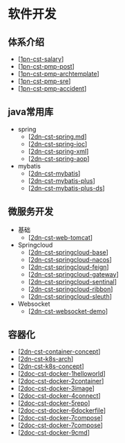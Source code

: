
# 软件开发

## 体系介绍

- [[1pn-cst-salary]]
- [[1pn-cst-pmp-post]]
- [[1pn-cst-pmp-archtemplate]]
- [[1pn-cst-pmp-sre]]
- [[1pn-cst-pmp-accident]]

## java常用库

- spring
  - [[2dn-cst-spring.md]]
  - [[2dn-cst-spring-ioc]]
  - [[2dn-cst-spring-xml]]
  - [[2dn-cst-spring-aop]]
- mybatis
  - [[2dn-cst-mybatis]]
  - [[2dn-cst-mybatis-plus]]
  - [[2dn-cst-mybatis-plus-ds]]


## 微服务开发

- 基础
  - [[2dn-cst-web-tomcat]]
- Springcloud
  - [[2dn-cst-springcloud-base]]
  - [[2dn-cst-springcloud-nacos]]
  - [[2dn-cst-springcloud-feign]]
  - [[2dn-cst-springcloud-gateway]]
  - [[2dn-cst-springcloud-sentinal]]
  - [[2dn-cst-springcloud-ribbon]]
  - [[2dn-cst-springcloud-sleuth]]
- Websocket
  - [[2dn-cst-websocket-demo]]


## 容器化

- [[2dn-cst-container-concept]]
- [[2dn-cst-k8s-arch]]
- [[2dn-cst-k8s-concept]]
- [[2doc-cst-docker-1helloworld]]
- [[2doc-cst-docker-2container]]
- [[2doc-cst-docker-3image]]
- [[2doc-cst-docker-4connect]]
- [[2doc-cst-docker-5repo]]
- [[2doc-cst-docker-6dockerfile]]
- [[2doc-cst-docker-7compose]]
- [[2doc-cst-docker-7compose]]
- [[2doc-cst-docker-9cmd]]

[//begin]: # "Autogenerated link references for markdown compatibility"
[1pn-cst-salary]: 9-1pmp/1pn-cst-salary.md "IT行业薪资和工作内容介绍"
[1pn-cst-pmp-post]: 9-1pmp/1pn-cst-pmp-post.md "IT软件行业岗位说明"
[1pn-cst-pmp-archtemplate]: 9-1pmp/1pn-cst-pmp-archtemplate.md "IT项目架构设计文档编写规范"
[1pn-cst-pmp-sre]: 9-1pmp/1pn-cst-pmp-sre.md "SRE&SLO"
[1pn-cst-pmp-accident]: 9-1pmp/1pn-cst-pmp-accident.md "经典生产事故"
[2dn-cst-spring.md]: 0-3lang/javalib/2dn-cst-spring.md "dn-spring"
[2dn-cst-spring-ioc]: 0-3lang/javalib/2dn-cst-spring-ioc.md "spring ioc"
[2dn-cst-spring-xml]: 0-3lang/javalib/2dn-cst-spring-xml.md "spring xml定义"
[2dn-cst-spring-aop]: 0-3lang/javalib/2dn-cst-spring-aop.md "2dn-cst-spring-aop"
[2dn-cst-mybatis]: 0-3lang/javalib/2dn-cst-mybatis.md "mybatis源码分析"
[2dn-cst-mybatis-plus]: 0-3lang/javalib/2dn-cst-mybatis-plus.md "mybatis-plus 源码分析"
[2dn-cst-mybatis-plus-ds]: 0-3lang/javalib/2dn-cst-mybatis-plus-ds.md "dynamic-datasource动态数据源使用"
[2dn-cst-web-tomcat]: topic-1web/2dn-cst-web-tomcat.md "tomcat"
[2dn-cst-springcloud-base]: topic-1web/2dn-cst-springcloud-base.md "springcloud基础"
[2dn-cst-springcloud-nacos]: topic-1web/2dn-cst-springcloud-nacos.md "nacos"
[2dn-cst-springcloud-feign]: topic-1web/2dn-cst-springcloud-feign.md "Feign"
[2dn-cst-springcloud-gateway]: topic-1web/2dn-cst-springcloud-gateway.md "gateway"
[2dn-cst-springcloud-sentinal]: topic-1web/2dn-cst-springcloud-sentinal.md "sentinel"
[2dn-cst-springcloud-ribbon]: topic-1web/2dn-cst-springcloud-ribbon.md "ribbon"
[2dn-cst-springcloud-sleuth]: topic-1web/2dn-cst-springcloud-sleuth.md "2dn-cst-springcloud-sleuth"
[2dn-cst-websocket-demo]: topic-1web/2dn-cst-websocket-demo.md "websocket demo"
[2dn-cst-container-concept]: topic-devops-container/2dn-cst-container-concept.md "容器的核心概念"
[2dn-cst-k8s-arch]: topic-devops-container/2dn-cst-k8s-arch.md "K8S架构"
[2dn-cst-k8s-concept]: topic-devops-container/2dn-cst-k8s-concept.md "K8S核心概念"
[2doc-cst-docker-1helloworld]: topic-devops-container/2doc-cst-docker-1helloworld.md "Docker Hello World"
[2doc-cst-docker-2container]: topic-devops-container/2doc-cst-docker-2container.md "Docker 容器使用"
[2doc-cst-docker-3image]: topic-devops-container/2doc-cst-docker-3image.md "Docker 镜像使用"
[2doc-cst-docker-4connect]: topic-devops-container/2doc-cst-docker-4connect.md "Docker 容器连接"
[2doc-cst-docker-5repo]: topic-devops-container/2doc-cst-docker-5repo.md "Docker 仓库管理"
[2doc-cst-docker-6dockerfile]: topic-devops-container/2doc-cst-docker-6dockerfile.md "Docker Dockerfile"
[2doc-cst-docker-7compose]: topic-devops-container/2doc-cst-docker-7compose.md "Docker Compose"
[2doc-cst-docker-9cmd]: topic-devops-container/2doc-cst-docker-9cmd.md "容器生命周期管理"
[//end]: # "Autogenerated link references"